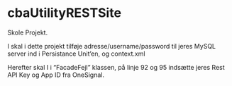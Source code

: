 # cbaUtilityRESTSite
Skole Projekt.

I skal i dette projekt tilføje adresse/username/password til jeres MySQL server ind i Persistance Unit’en, og context.xml

Herefter skal I i “FacadeFejl” klassen, på linje 92 og 95 indsætte jeres Rest API Key og App ID fra OneSignal.
